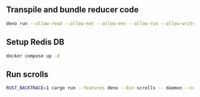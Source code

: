 ## Transpile and bundle reducer code
```bash
deno run --allow-read --allow-net --allow-env --allow-run --allow-write  build.ts
```

## Setup Redis DB
```bash
docker compose up -d
```

## Run scrolls
```bash
RUST_BACKTRACE=1 cargo run --features deno --bin scrolls -- daemon --config ./examples/deno/daemon.toml
```